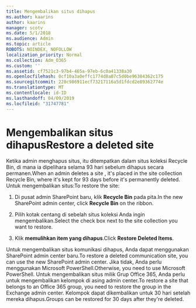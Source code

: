 ```yaml
---
title: Mengembalikan situs dihapus
ms.author: kaarins
author: kaarins
manager: scotv
ms.date: 5/1/2018
ms.audience: Admin
ms.topic: article
ROBOTS: NOINDEX, NOFOLLOW
localization_priority: Normal
ms.collection: Adm_O365
ms.custom: ''
ms.assetid: cf7521c3-97b4-465a-97eb-6c0a41338a30
ms.openlocfilehash: 0cf10a3a0effc1774d8a07c5d0be96384362c175
ms.sourcegitcommit: 228c986911ecf73217116a5d1fdcd2e89362774e
ms.translationtype: MT
ms.contentlocale: id-ID
ms.lasthandoff: 04/09/2019
ms.locfileid: "31747781"
---
```

# <a name="restore-a-deleted-site"></a><span data-ttu-id="104c8-102">Mengembalikan situs dihapus</span><span class="sxs-lookup"><span data-stu-id="104c8-102">Restore a deleted site</span></span>

<span data-ttu-id="104c8-103">Ketika admin menghapus situs, itu ditempatkan dalam situs koleksi Recycle Bin, di mana ia dipelihara selama 93 hari sebelum dihapus secara permanen.</span><span class="sxs-lookup"><span data-stu-id="104c8-103">When an admin deletes a site , it's placed in the site collection Recycle Bin, where it's kept for 93 days before it's permanently deleted.</span></span> <span data-ttu-id="104c8-104">Untuk mengembalikan situs:</span><span class="sxs-lookup"><span data-stu-id="104c8-104">To restore the site:</span></span>
  
1. <span data-ttu-id="104c8-105">Di pusat admin SharePoint baru, klik **Recycle Bin** pada pita.</span><span class="sxs-lookup"><span data-stu-id="104c8-105">In the new SharePoint admin center, click **Recycle Bin** on the ribbon.</span></span> 
    
2. <span data-ttu-id="104c8-106">Pilih kotak centang di sebelah situs koleksi Anda ingin mengembalikan.</span><span class="sxs-lookup"><span data-stu-id="104c8-106">Select the check box next to the site collection you want to restore.</span></span>
    
3. <span data-ttu-id="104c8-107">Klik **memulihkan item yang dihapus**.</span><span class="sxs-lookup"><span data-stu-id="104c8-107">Click **Restore Deleted Items**.</span></span>
    
<span data-ttu-id="104c8-108">Untuk mengembalikan situs komunikasi dihapus, Anda dapat menggunakan SharePoint admin center baru.</span><span class="sxs-lookup"><span data-stu-id="104c8-108">To restore a deleted communication site, you can use the new SharePoint admin center.</span></span> <span data-ttu-id="104c8-109">Jika tidak, Anda perlu menggunakan Microsoft PowerShell.</span><span class="sxs-lookup"><span data-stu-id="104c8-109">Otherwise, you need to use Microsoft PowerShell.</span></span> <span data-ttu-id="104c8-110">Untuk mengembalikan situs milik Grup Office 365, Anda perlu untuk mengembalikan kelompok di asing admin center.</span><span class="sxs-lookup"><span data-stu-id="104c8-110">To restore a site that belongs to an Office 365 group, you need to restore the group in the Exchange admin center.</span></span> <span data-ttu-id="104c8-111">Kelompok dapat dikembalikan untuk 30 hari setelah mereka dihapus.</span><span class="sxs-lookup"><span data-stu-id="104c8-111">Groups can be restored for 30 days after they're deleted.</span></span>
  


